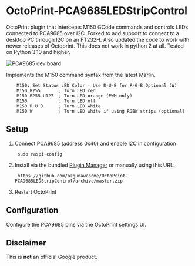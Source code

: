 # OctoPrint-PCA9685LEDStripControl

OctoPrint plugin that intercepts M150 GCode commands and controls LEDs connected to PCA9685 over I2C. Forked to add support to connect 
to a desktop PC through I2C on an FT232H. Also updated the code to work with newer releases of Octoprint. This does not work in python 2 at all. Tested on Python 3.10 and higher.

![PCA9685 dev board](https://www.picclickimg.com/d/l400/pict/362541152188_/10PCS-PCA9685-16-Channel-12-bit-PWM-Servo.jpg)

Implements the M150 command syntax from the latest Marlin.

        M150: Set Status LED Color - Use R-U-B for R-G-B Optional (W)
        M150 R255       ; Turn LED red
        M150 R255 U127  ; Turn LED orange (PWM only)
        M150            ; Turn LED off
        M150 R U B      ; Turn LED white
        M150 W          ; Turn LED white if using RGBW strips (optional)

## Setup

1. Connect PCA9685 (address 0x40) and enable I2C in configuration

    	sudo raspi-config

2. Install via the bundled [Plugin Manager](https://github.com/foosel/OctoPrint/wiki/Plugin:-Plugin-Manager)
or manually using this URL:

    	https://github.com/ozgunawesome/OctoPrint-PCA9685LEDStripControl/archive/master.zip

3. Restart OctoPrint

## Configuration

Configure the PCA9685 pins via the OctoPrint settings UI.

## Disclaimer

This is **not** an official Google product.
